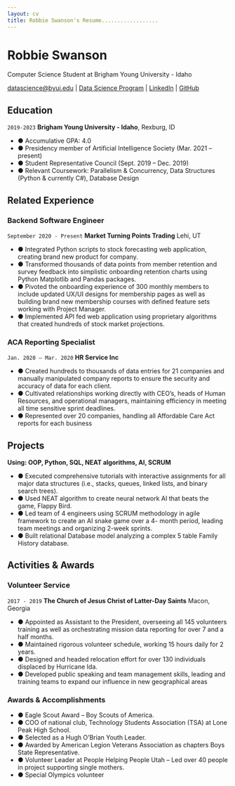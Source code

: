 ```yaml
---
layout: cv
title: Robbie Swanson's Resume..................
---
```

# Robbie Swanson
Computer Science Student at Brigham Young University - Idaho

<div id="webaddress">
<a href="datascience@byui.edu">datascience@byui.edu</a>
| <a href="https://byuidatascience.github.io/development.html">Data Science Program</a>
| <a href="https://www.linkedin.com/groups/13537407/">LinkedIn</a>
| <a href="https://github.com/byuids-resumes">GitHub</a>
</div>

<!-- https://www.monique.tech/the-art-of-markdown -->

## Education

`2019-2023`
__Brigham Young University - Idaho__, Rexburg, ID
- ● Accumulative GPA: 4.0
- ● Presidency member of Artificial Intelligence Society (Mar. 2021 – present)
- ● Student Representative Council (Sept. 2019 – Dec. 2019)
- ● Relevant Coursework: Parallelism & Concurrency, Data Structures (Python & currently C#), Database Design

## Related Experience

### Backend Software Engineer

`September 2020 - Present`
__Market Turning Points Trading__ Lehi, UT
- ● Integrated Python scripts to stock forecasting web application, creating brand new product for company.
- ● Transformed thousands of data points from member retention and survey feedback into simplistic onboarding 
retention charts using Python Matplotlib and Pandas packages.
- ● Pivoted the onboarding experience of 300 monthly members to include updated UX/UI designs for membership 
pages as well as building brand new membership courses with defined feature sets working with Project Manager.
- ● Implemented API fed web application using proprietary algorithms that created hundreds of stock market 
projections.

### ACA Reporting Specialist

`Jan. 2020 – Mar. 2020`
__HR Service Inc__
- ● Created hundreds to thousands of data entries for 21 companies and manually manipulated company reports to 
ensure the security and accuracy of data for each client.
- ● Cultivated relationships working directly with CEO’s, heads of Human Resources, and operational managers, 
maintaining efficiency in meeting all time sensitive sprint deadlines.
- ● Represented over 20 companies, handling all Affordable Care Act reports for each business

## Projects

__Using: OOP, Python, SQL, NEAT algorithms, AI, SCRUM__
- ● Executed comprehensive tutorials with interactive assignments for all major data structures (i.e., stacks, queues, 
linked lists, and binary search trees).
- ● Used NEAT algorithm to create neural network AI that beats the game, Flappy Bird.
- ● Led team of 4 engineers using SCRUM methodology in agile framework to create an AI snake game over a 4-
month period, leading team meetings and organizing 2-week sprints.
- ● Built relational Database model analyzing a complex 5 table Family History database.


## Activities & Awards

### Volunteer Service

`2017 - 2019`
__The Church of Jesus Christ of Latter-Day Saints__  Macon, Georgia
- ● Appointed as Assistant to the President, overseeing all 145 volunteers training as well as orchestrating mission
data reporting for over 7 and a half months.
- ● Maintained rigorous volunteer schedule, working 15 hours daily for 2 years.
- ● Designed and headed relocation effort for over 130 individuals displaced by Hurricane Ida.
- ● Developed public speaking and team management skills, leading and training teams to expand our influence in 
new geographical areas

### Awards & Accomplishments

- ● Eagle Scout Award – Boy Scouts of America.
- ● COO of national club, Technology Students Association (TSA) at Lone Peak High School.
- ● Selected as a Hugh O’Brian Youth Leader.
- ● Awarded by American Legion Veterans Association as chapters Boys State Representative.
- ● Volunteer Leader at People Helping People Utah – Led over 40 people in project supporting single mothers.
- ● Special Olympics volunteer


<!-- ### Footer

Last updated: December 2021 -->



